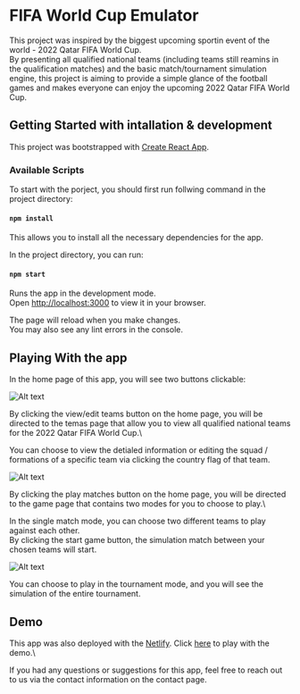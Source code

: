 # FIFA World Cup Emulator

This project was inspired by the biggest upcoming sportin event of the world - 2022 Qatar FIFA World Cup.\
By presenting all qualified national teams (including teams still reamins in the qualification matches) and the basic match/tournament simulation engine, this project is aiming to provide a simple glance of the football games and makes everyone can enjoy the upcoming 2022 Qatar FIFA World Cup.

## Getting Started with intallation & development

This project was bootstrapped with [Create React App](https://github.com/facebook/create-react-app).

### Available Scripts

To start with the porject, you should first run follwing command in the project directory:

#### `npm install`

This allows you to install all the necessary dependencies for the app.

In the project directory, you can run:

#### `npm start`

Runs the app in the development mode.\
Open [http://localhost:3000](http://localhost:3000) to view it in your browser.

The page will reload when you make changes.\
You may also see any lint errors in the console.

## Playing With the app

In the home page of this app, you will see two buttons clickable:

![Alt text](https://yans-capstone-backend.herokuapp.com/screenshots/screenshot-1.jpg "home page")

By clicking the view/edit teams button on the home page, you will be directed to the temas page that allow you to view all qualified national teams for the 2022 Qatar FIFA World Cup.\

You can choose to view the detialed information or editing the squad / formations of a specific team via clicking the country flag of that team.

![Alt text](https://yans-capstone-backend.herokuapp.com/screenshots/screenshot-2.jpg "teams page")

By clicking the play matches button on the home page, you will be directed to the game page that contains two modes for you to choose to play.\

In the single match mode, you can choose two different teams to play against each other.\
By clicking the start game button, the simulation match between your chosen teams will start.

![Alt text](https://yans-capstone-backend.herokuapp.com/screenshots/screenshot-3.jpg "game page")

You can choose to play in the tournament mode, and you will see the simulation of the entire tournament.

## Demo

This app was also deployed with the [Netlify](https://www.netlify.com/). Click [here](https://yans-fifa-world-cup-emulator.netlify.app/) to play with the demo.\

If you had any questions or suggestions for this app, feel free to reach out to us via the contact information on the contact page.
